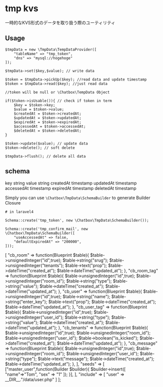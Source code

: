 # tmp kvs

一時的なKVS形式のデータを取り扱う際のユーティリティ

## Usage

````
$tmpData = new \TmpData\TempDataProvider([
    "tableName" => "tmp_token",
    "dns" => "mysql://hogehoge"
]);

$tmpData->set($key,$value); // write data

$token = $tmpData->pickUp($key); //read data and update timestamp
$token = $tmpData->read($key); //just read data

//token will be null or \Chatbox\TempData Object

if($token->isUsable()){ // check if token in term
    $key = $token->key;
    $value = $token->value;
    $createdAt = $token->createdAt;
    $updatedAt = $token->updatedAt;
    $expiredAt = $token->expiredAt;
    $accessedAt = $token->accessedAt;
    $deletedAt = $token->deletedAt;
}

$token->update($value); // update data
$token->delete(); // soft delete

$tmpData->flush(); // delete all data
````

## schema

key string
value string
createdAt timestamp
updatedAt timestamp
accessedAt timestamp
expiredAt timestamp
deletedAt timestamp

Simply you can use `\Chatbox\TmpData\SchemaBuilder` to generate Builder Closure

````
# in laravel4

Schema::create('tmp_token', new \Chatbox\TmpData\SchemaBuilder());

Schema::create('tmp_confirm_mail', new \Chatbox\TmpData\SchemaBuilder([
    "useAccessedAt" => false,
    "defaultExpiredAt" => "200000",
]));

````


<?php

use Illuminate\Database\Schema\Blueprint;
use Illuminate\Database\Query\Builder;

return [
    "schema" => [
        "cb_room" => function(Blueprint $table){
                $table->unsignedInteger("id",true);
                $table->string("srug");
                $table->unsignedInteger("tenants");
                $table->text("prop");
                $table->dateTime("created_at");
                $table->dateTime("updated_at");
            },
        "cb_room_tag" => function(Blueprint $table){
                $table->unsignedInteger("id",true);
                $table->unsignedInteger("room_id");
                $table->string("type");
                $table->string("value");
                $table->dateTime("created_at");
                $table->dateTime("updated_at");
            },
        "cb_user" => function(Blueprint $table){
                $table->unsignedInteger("id",true);
                $table->string("name");
                $table->string("enter_key");
                $table->text("prop");
                $table->dateTime("created_at");
                $table->dateTime("updated_at");
            },
        "cb_user_tag" => function(Blueprint $table){
                $table->unsignedInteger("id",true);
                $table->unsignedInteger("user_id");
                $table->string("type");
                $table->string("value");
                $table->dateTime("created_at");
                $table->dateTime("updated_at");
            },
        "cb_tenants" => function(Blueprint $table){
                $table->unsignedInteger("id",true);
                $table->unsignedInteger("room_id");
                $table->unsignedInteger("user_id");
                $table->boolean("is_kicked");
                $table->dateTime("created_at");
                $table->dateTime("updated_at");
            },
        "cb_message" => function(Blueprint $table){
                $table->unsignedInteger("id",true);
                $table->unsignedInteger("room_id");
                $table->unsignedInteger("user_id");
                $table->string("type");
                $table->text("message");
                $table->dateTime("created_at");
                $table->dateTime("updated_at");
            },
    ],
    "seeds" => [
        ["master_user",function(Builder $builder){
            $builder->insert([
                "name"=>"Tom",
                "sex" => "1"
            ]);
        }],
    ],
    "include" => [
        "user" => __DIR__."/data/user.php"
    ]
];
